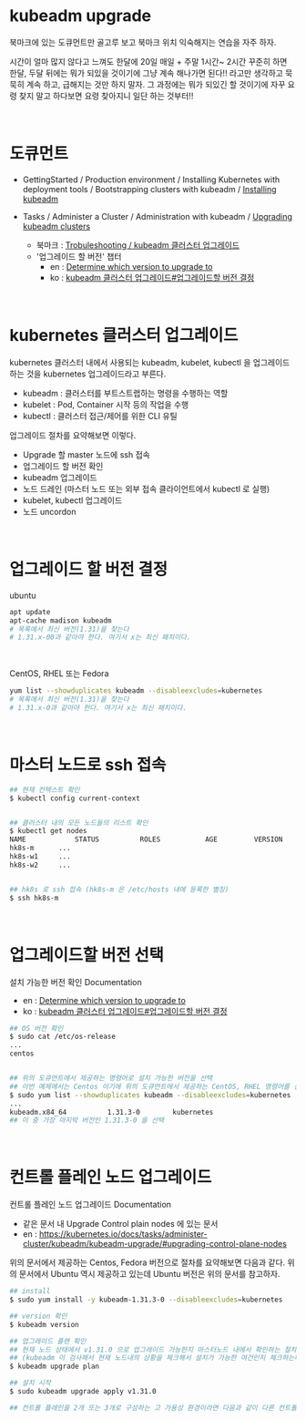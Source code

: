 # kubeadm upgrade

북마크에 있는 도큐먼트만 골고루 보고 북마크 위치 익숙해지는 연습을 자주 하자.<br/>

시간이 얼마 많지 않다고 느껴도 한달에 20일 매일 + 주말 1시간\~ 2시간 꾸준히 하면 한달, 두달 뒤에는 뭐가 되있을 것이기에 그냥 계속 해나가면 된다!! 라고만 생각하고 묵묵히 계속 하고, 급해지는 것만 하지 말자. 그 과정에는 뭐가 되있긴 할 것이기에 자꾸 요령 찾지 말고 하다보면 요령 찾아지니 일단 하는 것부터!!<br/>

<br/>



# 도큐먼트

- GettingStarted / Production environment / Installing Kubernetes with deployment tools / Bootstrapping clusters with kubeadm / [Installing kubeadm](https://kubernetes.io/docs/setup/production-environment/tools/kubeadm/install-kubeadm/)

- Tasks / Administer a Cluster / Administration with kubeadm / [Upgrading kubeadm clusters](https://kubernetes.io/docs/tasks/administer-cluster/kubeadm/kubeadm-upgrade/)
  - 북마크 : [Trobuleshooting / kubeadm 클러스터 업그레이드](https://kubernetes.io/ko/docs/tasks/administer-cluster/kubeadm/kubeadm-upgrade/)
  - '업그레이드 할 버전' 챕터 
    - en : [Determine which version to upgrade to](https://kubernetes.io/docs/tasks/administer-cluster/kubeadm/kubeadm-upgrade/#determine-which-version-to-upgrade-to)
    - ko : [kubeadm 클러스터 업그레이드#업그레이드할 버전 결정](https://kubernetes.io/ko/docs/tasks/administer-cluster/kubeadm/kubeadm-upgrade/#%EC%97%85%EA%B7%B8%EB%A0%88%EC%9D%B4%EB%93%9C%ED%95%A0-%EB%B2%84%EC%A0%84-%EA%B2%B0%EC%A0%95)

<br/>



# kubernetes 클러스터 업그레이드 

kubernetes 클러스터 내에서 사용되는 kubeadm, kubelet, kubectl 을 업그레이드 하는 것을 kubernetes 업그레이드라고 부른다.

- kubeadm : 클러스터를 부트스트랩하는 명령을 수행하는 역할
- kubelet : Pod, Container 시작 등의 작업을 수행
- kubectl : 클러스터 접근/제어를 위한 CLI 유틸



업그레이드 절차를 요약해보면 이렇다.

- Upgrade 할 master 노드에 ssh 접속
- 업그레이드 할 버전 확인
- kubeadm 업그레이드
- 노드 드레인 (마스터 노드 또는 외부 접속 클라이언트에서 kubectl 로 실행)
- kubelet, kubectl 업그레이드
- 노드 uncordon



<br/>



# 업그레이드 할 버전 결정

ubuntu

```bash
apt update
apt-cache madison kubeadm
# 목록에서 최신 버전(1.31)을 찾는다
# 1.31.x-00과 같아야 한다. 여기서 x는 최신 패치이다.
```

<br/>



CentOS, RHEL 또는 Fedora

```bash
yum list --showduplicates kubeadm --disableexcludes=kubernetes
# 목록에서 최신 버전(1.31)을 찾는다
# 1.31.x-0과 같아야 한다. 여기서 x는 최신 패치이다.
```

<br/>



# 마스터 노드로 ssh 접속

```bash
## 현재 컨텍스트 확인
$ kubectl config current-context


## 클러스터 내의 모든 노드들의 리스트 확인
$ kubectl get nodes
NAME			STATUS			ROLES			AGE			VERSION
hk8s-m		...
hk8s-w1		...
hk8s-w2		...


## hk8s 로 ssh 접속 (hk8s-m 은 /etc/hosts 내에 등록한 별칭)
$ ssh hk8s-m 
```

<br/>



# 업그레이드할 버전 선택

설치 가능한 버전 확인 Documentation

- en : [Determine which version to upgrade to](https://kubernetes.io/docs/tasks/administer-cluster/kubeadm/kubeadm-upgrade/#determine-which-version-to-upgrade-to)
- ko : [kubeadm 클러스터 업그레이드#업그레이드할 버전 결정](https://kubernetes.io/ko/docs/tasks/administer-cluster/kubeadm/kubeadm-upgrade/#%EC%97%85%EA%B7%B8%EB%A0%88%EC%9D%B4%EB%93%9C%ED%95%A0-%EB%B2%84%EC%A0%84-%EA%B2%B0%EC%A0%95)

```bash
## OS 버전 확인
$ sudo cat /etc/os-release
...
centos


## 위의 도큐먼트에서 제공하는 명령어로 설치 가능한 버전을 선택 
## 이번 예제에서는 Centos 이기에 위의 도큐먼트에서 제공하는 CentOS, RHEL 명령어를 선택
$ sudo yum list --showduplicates kubeadm --disableexcludes=kubernetes
...
kubeadm.x84_64 			1.31.3-0		kubernetes
## 이 중 가장 마지막 버전인 1.31.3-0 을 선택


```

<br/>



# 컨트롤 플레인 노드 업그레이드

컨트롤 플레인 노드 업그레이드 Documentation

- 같은 문서 내 Upgrade Control plain nodes 에 있는 문서
- en : https://kubernetes.io/docs/tasks/administer-cluster/kubeadm/kubeadm-upgrade/#upgrading-control-plane-nodes

위의 문서에서 제공하는 Centos, Fedora 버전으로 절차를 요약해보면 다음과 같다. 위의 문서에서 Ubuntu 역시 제공하고 있는데 Ubuntu 버전은 위의 문서를 참고하자.

```bash
## install
$ sudo yum install -y kubeadm-1.31.3-0 --disableexcludes=kubernetes

## version 확인
$ kubeadm version

## 업그레이드 플랜 확인
## 현재 노드 상태에서 v1.31.0 으로 업그레이드 가능한지 마스터노드 내에서 확인하는 절차 
## (kubeadm 이 검사해서 현재 노드내의 상황을 체크해서 설치가 가능한 여건인지 체크하는데, 노드가 정상적인 상태라면 대부분 설치할 수 있다는 문구가 나타난다.)
$ kubeadm upgrade plan

## 설치 시작
$ sudo kubeadm upgrade apply v1.31.0

## 컨트롤 플레인을 2개 또는 3개로 구성하는 고 가용성 환경이라면 다음과 같이 다른 컨트롤 플레인에 대해 다음의 작업들을 수행한다.

```








